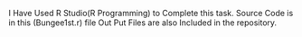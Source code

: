 
I Have Used R Studio(R Programming) to Complete this task.
Source Code is in  this (Bungee1st.r) file
Out Put Files are also Included in the repository.
